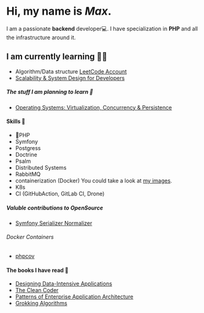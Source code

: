 # Hi, my name is *Max*. 
I am a passionate **backend** developer💻. I have specialization in **PHP** and all the infrastructure around it. 

## I am currently learning 👨‍🎓
* Algorithm/Data structure [LeetCode Account ](https://leetcode.com/legion112/)
* [Scalability & System Design for Developers](https://www.educative.io/path/scalability-system-design)

##### The stuff I am planning to learn 📃
* [Operating Systems: Virtualization, Concurrency & Persistence](https://www.educative.io/courses/operating-systems-virtualization-concurrency-persistence)

#### Skills 🌠
* :elephant:PHP 
* Symfony
* Postgress
* Doctrine
* Psalm
* Distributed Systems
* RabbitMQ
* containerization (Docker) You could take a look at [my images](https://hub.docker.com/u/fearofcode).
* K8s
* CI (GitHubAction, GitLab CI, Drone)

##### Valuble contributions to OpenSource
* [Symfony Serializer Normalizer](https://github.com/Legion112/discriminator-default-normalizer)
###### Docker Containers
* [phpcov](https://github.com/Legion112/docker-phpcov)

#### The books I have read 📖
* [Designing Data-Intensive Applications](https://www.amazon.com/Designing-Data-Intensive-Applications-Reliable-Maintainable/dp/1449373321)
* [The Clean Coder](https://www.amazon.com/Clean-Coder-Conduct-Professional-Programmers/dp/0137081073)
* [Patterns of Enterprise Application Architecture](https://www.amazon.com/Patterns-Enterprise-Application-Architecture-Martin/dp/0321127420)
* [Grokking Algorithms](https://www.amazon.com/Grokking-Algorithms-illustrated-programmers-curious/dp/1617292230)
